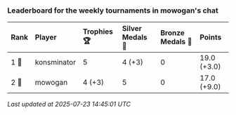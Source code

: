 ### Leaderboard for the weekly tournaments in mowogan's chat

| Rank  | Player      | Trophies 🏆 | Silver Medals 🥈 | Bronze Medals 🥉 | Points      |
|:------|:------------|:------------|:-----------------|:-----------------|:------------|
| 1 🥇  | konsminator | 5           | 4 (+3)           | 0                | 19.0 (+3.0) |
| 2 🥈  | mowogan     | 4 (+3)      | 5                | 0                | 17.0 (+9.0) |

_Last updated at 2025-07-23 14:45:01 UTC_